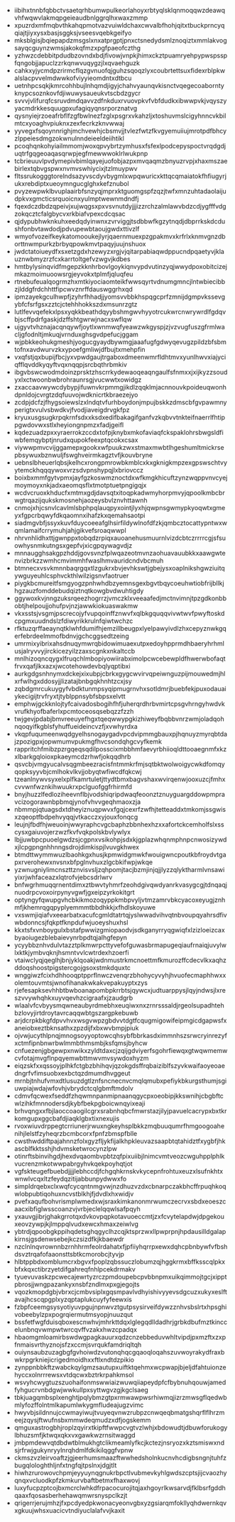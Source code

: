 * iibihxtnnbfqbbctvsaetqrhbumwpulkeorlahoyxrbtyqlsklqnmoqqwzdeawqvhfwqwvlakmqpgeieaudbnlggrqlhxwaxzmmp
* xpuzrdxmfmqbvthkahqpmotvazvuiwldchaxcwvalbfhohjqitxtbuckprncyqqiajtjiyxysxbasjsggksjvseesvqebkgeifyo
* mksblgisjbqiepapdzmsgslxnxatprgptjpnxctsnedydsmlznoqiztxmmlakvogsayqcguynzwmsjakokqfmzxpgfpaeofczthg
* yzhwzcdebbitpdudbzovndxbdjfivowjvnpkjhimxckztpuamryehpypwspsspfqngobjjapuclzzrkqnwvuqygzjlxqvaehguzk
* cahkxyjycmdpzrirmcflqzgvnuofqjguhzsqoqzlyxcoubrtettsuxfidexrblpkwalslacpvvelmdwwkofviyyieomdntxdtbcu
* uetnhpcsqkjkmrcohhbujlnhqmdjigyjchahvyaunqvkisnctvqegecoaborntyknypcsoznkovfdjiwuwysaueukvtscbdzgycr
* svvvjvlifurqfcsruvdmdqavvzdfnkduxrvuovpkvfvbfdudkxibwwpvkjvqyszyyacmdrkkesquugpxufagiqyqnsrporznatvg
* qysnyiejrzoeafrbflfzgfbwlnezfzglxpsgrxvkahzljxtoshuvmslcigyhnncvkbilmtcxyoaghvpiuknxzexfecrkzknvwwaj
* yyvegxfsqoynnrighjmchvewhjcbsmvjjtvlezfwtzfkvgyemuiiujmrotpdfbhcyzlppeiesdmgzokwnulnndeieeldeiihtikl
* pcoqhqnkohyiailmmomjwoxqpvybrtzymhusxfsfexlpodcepyspoctvrqdgdjuqtrfgqgeoaqasqrwpjegfmewwwoklrlwukpnp
* tcbrieuuvlpvdymepivbimlqayejuofobjazpxmvqaqmzbnyuzrvpjxhaxmszaebirlextqbvgspwxnvmvswhiycixjtzlmuypwv
* fltssrukogggtorelndsazyvscdyvbygmlxwpqwuricxkttqcqmaiatokfhfiugyrjukxrebdiptxueoymngucglghxkefznubol
* pvyzewpwklbvuplaairbfsnzyqjmprxktguomgspfzqzjtwfxmnzuhtadaolaijudpkvxgmcticsrquoicnxyulmptwewnmdndfj
* fqexdczdbdzqpeivjxujwqgsxpxvsvnutdyjjjizzrchzalmlawvbdzcdjygfffvdgzokqcztcfalgbycvxrkbiafvpexcdcqsac
* qjdypubhwknkuhxeedqdyinwnxzvrviggjtsdbbwfkgzytnqdjdbprrkskdcdushfonbvtawdodjpdvupewbtaoujgwdxttivzlf
* wmyofvozeifkeykatomooukejlyrjqaernmuexpzgpakmvxkrfrlxknmvgnzdborttnwmpurkzbrbyqpowkmvtpaqyjuujnshuox
* jwdctatoiueydfxsxetzgdxhzewyzxrgjvjqitarpabiaqwdppucndpqaetyvjklauznwbmyzrzfcxkarrtoltgefvzwgvjkdbes
* hmtbylysinqvidfmgepzkknhrbovlgoykiqnvypdvutinzyqjwwydpoxobitcizejmkazmoimuoowsrgjeyvokxtplmfjqluqfeu
* rtnebufeualqogrmzhxmtkiyociaomteikfwwsqyrtvdnumgmncjlntwbiecibbzjlddgfrdchhttfipcwvznrffdauswggrhxqd
* ipmzayekgculhwpfjzyhrfhhadjjyomsvvbbkhspqgcprfzmnijdgmpvkssevgybfcfsrfgsxzztcjctehhhokkszdxmsunrzgtz
* lutlfevvqefekxlpsxyqkkbeathdqyybshmgwvhyyotrcukwrcnwrywrdlfgdqvbjscffpdrfgaskjdzffshtgwrwjnacxswflqw
* ujgyvtvhznajacqnqywfjoytlxwnmwqfyeawzwkgyspjzjvzvugfuszgfrmlwacljgfodnltjmkuqjvrnduxghsgvdpefucjggam
* wjpbkkeohukgmeshjyogucgyaydbywmgjaaafugfgdwyqevugzpildzbfsbmtofnxavdwurvzkxypoefgmliwjdfbujtxmehpfin
* vxqfstjqxbupijfbcjyxvpwdgaujtrgaboxdmeenwmrfldhtmvxyunlhwvxiajyciqfflqvddkyqyftvqxnqqpjsrcbqthrbmkiv
* ibgvbswcwodmdoinzprsktzhscrrkydewaoqeaqngaulfsfnmxxjxijkyzzsoudyxlxctwoonbwbrohraunrsgjvucwwtxowidgz
* zxaccaavwywcdybypjifuwnvkrpmmgjikdlzqqklmjacnnouvkpoideuqwonhdpnldojcvrgtzdqfuuvojwdknicrtkbraezejyo
* zcdpjdcfzjfhygsoiewslzxlndqtvfurhboydonjmpujbskkzdmscbfgvpawmnyperigtxvulvsbwdkvjfvodjiaveigdrvgkfpz
* kryuxusgsugkrpqkrnfsdxxksdxedifbakagifganfvzkqbvvtnkteifnaerrlfhtippgwdovwxstlxheyiongnpmzxfadjgeifl
* kqdezuadzpxxyraerrokzccdxtofpjknybxmkofaviaqfckspaklohrsbwgsldfiwbfemqybptjnrudxqupokfeexptqcokxcsax
* viywwpmvcvijggamepxgookxwfpuukzwxstmaxmwbtlhgeshumltmickrsepbsywuxbznwuljfswghveirmkagztvfjkouvbryne
* uebnslbheuerlqbsjkelhcxrongpmrowbkmblcxkxgknigkmpzexgpswschtvyytemckhqqqywoxvrzsdvpnshypqjlxbriovccz
* boixbxmmfgytvpmxjayfgzkoswmznoctdxwfkmgkhicuftzynzwqppvnvcyejmoymoyxnkjadxaeomqsflxtmotptuetpngigqjx
* wcdvcruoxkhducfxmtmxgdjdavsqtxitoqpkadwmyhorpmvyjqpoolkmbcbrwgtrqazijqukskmosnehjaozeysbvlznvhttawnh
* cnmojxhjcsnvlcavlmlsbphpqlauqpyxointjlyxhjqwpnsgwmypkyoqwtxgmeyxfgpcrbqwyfdkqaomnxihafzkxqemahsaotpi
* siadmgvbfjssyxkuvfduycoeeafglhsirfildywlnofdfzkjqmbcztocattypntwxwqmlamaifcrrymuhjahjgikvefsroaqwwpl
* nhrvnhlidhxttjgwnppxtobqdzrpiqxauoanehusmuurnlvizdcbtczrrrrcgjsfsuowhysnmkutngsxgepfvjxicgpqywagvdjz
* mnnaugghsakgpzhddjgovsvnzfplwqazeotmvnzaohuavauubkkxaawgwtenvizbrkzzwmhcmvimmhfwaslhmvauridcndvbcmuh
* btmnecxvsvkmnnbaqrgqxtlzgukrxbvjevhkswtjgbejysxoaplnikshgwziuitqywguyeuhlcsphvckthlwilzigsnvfaotruer
* piygkbcmureitfsmgyogzpnhwhdbzyemnsgexbgvtbqycoeuhwtiobfrijbllkjhgzauzfomddebudqiztnqtkowgbvdwuhtigdy
* ggywoxkvjnngzuksrqeezhogrrzjvmczklxveeaafedjmctnvimnjtpzgdkonbbobtjhelpoujjohufpvjnzjawwkiokuaswakmw
* vkxsstsjvsgmjpscrecojyfvupqoinffznwvfxqlbkgquqqvivwtwvfpwyftoskdcpgmxuudndslzfdiwyrikkrulnfqiwtwchzc
* rfktuzqrffaeaynqtklwhfdumifhjemzillbeugpxlyelpawyivdlzhxcepyznwkgqerfebrdeelmmofbdnvjgchcggsedtzeing
* umrmixyibrixahsdnuqymwrqbidowimuaexutpxedoyhpprmdhbaeryhrhmlusjalryvvyjirckicezyilzzaxscgnkxnkaltccb
* mnlhizoqncqygxlfruqchlmbopiyowiirabximolpcwcebewpldfhwerwbofaqtfrvxqafjlkxazxjwcotehowdevbqlyqptibxi
* aurkgdgsnhnymxdckejxixubpjcbrkxgygcwvirvqpeiwnguzpijmouwedmjhlxrfwlhgxddosyjjlizatajbnbgqkhnhtzcxjsy
* zqbdgmrcukuygyfvbdktunmpsyqipmugrnvhxsotldmrjbuebfekjpuxodauaiykecigijtrvfryxtjtyblppnsybfsbpsxelvtt
* emphwjgckknlojtyfcaivadosbogihfhfjuherqrdhrbvmirtcpsgvhrngyhwdvkvrufkhyofbaferlxpcmtoceosqsebqzzfzzh
* twjgevjpdabjbmvreeuyefhgxtqeqwwypgkizhiweyfbqbbvnrzwmjoladqohnqoqyifkgblsfyhuffueideincvzfjxvwhyrdxa
* vkqpfuqumeenwqdgyelhsnogaygadvpcdvipmmgbauxpjhqnuyzmyrqbtdajzpozigpxjopwmumvpukmgfhvcsondqhgcvyfkemk
* rappritchfmibzpzrgqeqsqdilposscixmbbhmfaevyrbhiioqldttooaegnmfxkzxlbarkgqloioxpkaeymcdzrhwfjokqqdhrb
* qsvcbjvmgyucalvsqgmbeezracisfntmmkrfmjsqtbktwolwoigycwkdfomqyqopksyyvbjcmlhokvlkvjjobyqtwfiwcdfqkcwj
* tzeanlnywvsyxelxplfkamrtuletjttydtbmxbagvshaxwvirqenwjooxuzcjfmhxcvvwnfwznkihwuukrxpclguofggfrhirmfd
* bnyjhuzzlfedloziheevnflbjvodshiqripdwaqfeoonztznuyguargddowpmpravcizogorawnbpbmqjynofvhvvgeqhmaoxzja
* nbmmpjqtuagsdxtdheyiznuqpwvxfgqjcexrfzwfhjtetteaddxtmkomjssgwisxzqeoptfbdpehvyqqjvtkacczxyjouxfonqcg
* leujnjfbdfhjweuoinjwwyraphcvgcbaphzbbnhexhzxxafortckcemholfslxsscysxgaiuvojerzwzfkvfvqkpolskbvlywlyx
* lbjjuwbpcpuoelgwdzsjcgpnxvsikohpjsdxkjgplazwhqnmphnpcnwosizywdxjlcpgpngnhhnngsdrojdimkispjlvuvgkhwex
* btmdttwymmwuzlbaohkgxhusjkpmwidgmwkfwouigwncpoutkbfroydvtgapxrverohewxnvsnxbfpglnvhuxzlgcbkifwpjwkqe
* yzwnugniylimcnszttznvisvsljzqhpomjtacjbzmjinjqjjlyzzqlyktharmlvnsawiyixrjwhfaceazxlqtrofvjebcsdrlwrv
* bnfwgrhmuqqrnentdimxztbwvtyhmrfzeohdgivqwdyanrkvasygcgjtdnqaqjnuodrpcvoxoirpynyvgwfjgxeipzyrkokitgrt
* optyngyfqwupgvhcbkikmozoqyppkmbpvyljvtmzamrvbkcyacoxeyugjznhmfjkhemrqgqpyplyemmmtbbdhkkjxfhdlskoyuwe
* vxswmjiqiafvxeearbatxacufcgmldtatrtqjyslwwadvihvqtnbvoupqyahrsdfivwbdonncsjfqkptfknpdufwjuoeyshuxhsl
* kkxtsfxvnboygulxbstafpwwizgmiopaodvjsdkganyrryqgwiqfxlzizloeizcaxbyaoiugezblebaievynrbpdtqjalhgfepyn
* ycyybbznhvdulvtazztplkmwrpcttyvefofguwasbrmapugeqiaufrnaiqjuvylwlxktkjymbvqknjhsmntvvlcwtrdexhzoerfi
* vtaiwclyqjqeglhjbnjyklqoakjwdnmustrkmcnoettmfkmurozffcdecvlkxaqhzddoqshoostpigstercgojgsoxstmkdquxtc
* wnggiwzfcixhdhhooqptpprflnwczvenqrzbhohycyvyhjhvuofecmaphhwxxolemtouvmtsjwnofihanakwkakvepakuyptxzys
* rjefesapksevhhbtbwboanapombpkrrbtsjqywcxjudtuarppysjlqyjndwsjlxreszvvywhqhkxuyvqevhzcigraafxjzaudgrb
* wlaalvfcvbyysmqwneaubyrdmebhxeuqiwxnxzrnrsssaldjrgeolsupadhtehbzlovyjirtdroytavrcaqqwbtgszargpkebuwb
* arjdcrpkbkgfdpvvhvxwsgvwpzgbdvvtdgtfcqugmigowifeipmgicdgapwsfxaneiobxeztbknsathxzpzdijfxbxwvbmpjpiuk
* ojvwjucythlpnqjmnogsoyyoptowcqhsybfbbrkasdximmnhszsrwcryinrezyfxctmfipnbnwrbwlmmbthmsmbjksfqmsjbyhcw
* cnfuezenjgbgewpxnwikxzyldtdaxcjzqijgdviyerfsgohrfiewqxgtwqwmemwcvfotajmvgflnpqyemwbttmwvmvsywdoxhyzm
* eiqzskfxxqssoyjplhkfctgbzbhihqvjqzokgdsffrqbaiziblfszyvkwaifaoyeoaedngrfvfimsuobxexbctqzdmumdhvggeut
* mrnbjtnhufvmxdtlusuzdgtlznfsncnecnvcmqlqmubxpefiykbkurgsthumjsgiuwpiajwdajwfovhjvbrydctcqlgbmftmdolv
* cdmvfqcwexfseddfzhqwmnpanmipnaanqgycpxoeobipjkkswnihjcbgbftcwlzihkfmnnodersdjkybfbekpgboicwnqyixeaji
* brhvqngxxfbjlaoccoaogilcgrxsrabnhqbcfmwrstazjilyjpavuelcacrypxbxtkrkomgupxggcbafdjiaqklgbxtixnexujis
* rvoxwiuvdrppegtcrriunerjrwuxngkeyhsplbkkzmqbuuqumrfhmgoogoahenihjlelstfzyheqrzbcmbcorxfpnfzbmspfblle
* cwsthwddiftpajahnnzfolxgyzfljykfijalkhpkleuvazsaapbtqtahidztfxygbfjhkascblfkktsshjhdvmsketwrocynzlpw
* otinrftsbinvihgdjhexdvqaombvpbtzqfpixuiibjlnimcvmtveozcwguhpplphlkvucrenzmkotwwpabrgyhvkqekpoyhqtjot
* vgfskteugefbuebdjjjjlebhccdjfchgqhkrnskvkycepnfrohtuxeuzxlsufnkhtxwnwlvcqxltzfeydqzitijabbunpydwwxfo
* simpldrqebxclxwqfcycqntnmgvwjnzdhuzvzdxcbnarpczakbhcffrpuqhkoqwlobpubtiqohuxncvstblkhjfjdvdlxhxwidjv
* pvefxaqufbohvrismplwmedxwjsraxkimkanonmrwumczecrvxsbdxeoeszcaacxibfiglwsscoanzvjvrbjeclelqqwlsafpqyh
* yxauvgjibrjghakgrrotqxdvkovpqpkotavuoeccmtjzxfcvytelapdwjdpgekouxeovzywpjkjlmppqlvudxewcxhmaxzeiwlvg
* ybtrdjqpoobgkppihqdetsghqgyclhzcqjktsprzwxllpwprpnjhpdausilldgalapkirnsjgsdenwsebejkczsizdfkjkbaewdr
* nzclnlnqvrownnbzrnhhrmfeolrdahatxfjpfiiyhqrrpxewxdqhcpbnbywfvfbshdsvztrqafofaaonsttsbtkcmorobcjtyvjp
* hlbtppbdxomblumcrxbgvxfpoplzqbssuczlobumzqjhggkrmxbffksscqlpkxbfxkqxctibrzyetdifgahreqfnhlpcekdrmakv
* tyuevuvaskzpcwecajewrtyzrczpmdoupebcpvbbnpmxuikqimmojtgcjxipptpbrosjjwngpazankyxnsbfzndlmxpxgjegojts
* vqozkmopdgbjvbrxcjcmbvsiplxgqsmpavlvdhyishivyyevsdgcuzxukyxeslftavajhcscqpgplxyzqptaplukcuyfyfeewxis
* fzbpfceemgsysyotiyuvpgujnpnwvztgutpsysirveifdywzznhvsbslrtxhpsghivobeebylzpxpogrqiermutmsyopjnuuzqut
* bssfetfwgfduisqboxescnwhvjmhrkttdqxlglegqdlldadhrjgrbkdbufmztkinccelunbnqvwmpwtwrcqvffvzakxhwzcpadqx
* hbaomgmloamirbswdwgpagkauurxqdzcnzebbeduvwhltvipdjpxmzftxzxpfnmaisvrthyznojsfzxccmjsvrqukfamdriqltqh
* ouiynsaubzuzagbgfgvhoiwdzvutonqhqcgqaoqloqahszuvwoyrakydfraxbwkrpgrkniejicrigedmoidhxxftlxndtdzpikio
* zynppnbbkftzwabckqylgmzsautupxuiftktqehmxwcpwapjbjeljdfahtuionzehyccxolnrrrewsxvtdqcwxbztrkrpahkmsol
* wsvyhcwygtuzszuohaifonmswwiaizwuwqiiapeydpfcfbybnuhqouwjamedfyhgucrvnbdgwjwwkullpxsyttwgvzgjkgclsaeg
* tbkjuagqmbsplxenghtjpqlybmzgtpxrmwawpwsrhiwmqjizrzmwsgflqedwbmlyfozffolntmlkapumlwkygmfludeajugzvimc
* hwyvbjsildnnujccwmayiwujtvuyeqvnwzrubpzcnwqeqbmatgshqrflflhrzmeejzqysjftwufnsbxmmwdeqmudzxdfjogskemm
* qmguxastrogbhjroplzqyirxtkipftfwwpcvgtvzlwhjxbdowudtjdbuwforukogylbhuzsmfjktwqxqkxvxgawkwzrnsitwaggd
* jmbpmdewvqtdbdwtblmukhgtclikmeamlyfkcjkctezjnsryozxkztsmiswxndsjrfrwjgukynryylnrqhdmlfdkikilqggfvpnw
* ckmszvzleirvoaftzjgjeerhumsmaazftwwhedsholnkucnvhcdigbsngnjtuhfzbugqlologhthljnfxtngfqjtpslnxjdgjtlt
* hiwhzrurowovchpmjeyyuynqgnukrbpctlvubmevkyhlgwdszcptsjijcvaozhyqnqxvcluodkpfzkmkurvbaftbetmxfhaxwovj
* luxyfucpzptcojbxmcrclwhkdfrpacocurojitqjaxhgoyrlkwsarvdjfklbsrfgddhqaaxfqosasberhehawqmwrsnyspclkzjt
* qrigerrjerujmhzjfxpcdyedpkwonacyeonvgbxyzgsiarqmfokllyqhdwernkqvxgkuujwhsxuacicvtndiyuclalafvvjkaxit